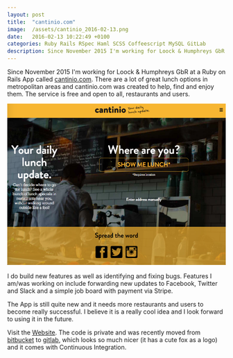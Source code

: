 ```yaml
---
layout: post
title:  "cantinio.com"
image:  /assets/cantinio_2016-02-13.png
date:   2016-02-13 10:22:49 +0100
categories: Ruby Rails RSpec Haml SCSS Coffeescript MySQL GitLab
description: Since November 2015 I'm working for Loock & Humphreys GbR at a Ruby on Rails App called cantinio. There are a lot of great lunch options in metropolitan areas and cantinio was created to help find them. The service is free and open to all, restaurants and users.
---
```


Since November 2015 I'm working for Loock & Humphreys GbR at a Ruby on Rails App called [cantinio.com][cantinio]. There are a lot of great lunch options in metropolitan areas and cantinio.com was created to help, find and enjoy them. The service is free and open to all, restaurants and users.

![cantinio screenshot](/assets/cantinio_2016-02-13.png)

I do build new features as well as identifying and fixing bugs.
Features I am/was working on include forwarding new updates to Facebook, Twitter and Slack and a simple job board with payment via Stripe.

The App is still quite new and it needs more restaurants and users to become really successful. I believe it is a really cool idea and I look forward to using it in the future.

Visit the [Website][cantinio]. The code is private and was recently moved from [bitbucket][bitbucket] to [gitlab][gitlab], which looks so much nicer (it has a cute fox as a logo) and it comes with Continuous Integration.


[cantinio]: https://www.cantinio.com
[bitbucket]: https://bitbucket.org
[gitlab]: https://gitlab.com/
